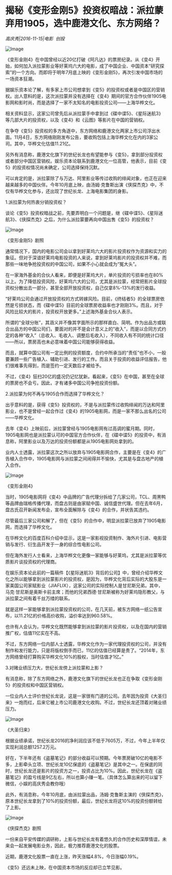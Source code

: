 # 揭秘《变形金刚5》投资权暗战：派拉蒙弃用1905，选中鹿港文化、东方网络？

*高庆秀|2016-11-15|电影 
                                                创投*

![Image](http://static.ylzbl.com/uploads/ueditor/php/upload/image/20170720/1500526663619742.jpeg)

《变形金刚4》在中国曾经以近20亿打破《阿凡达》的票房纪录。从《变4》开始，如何加入派拉蒙影业等好莱坞六大的电影，成了中国企业、中国资本“研究探索”的一个方向。而即将于明年7月底上映的《变形金刚5》，再次引发中国市场的一场资本狂潮。

据娱乐资本论了解，有多家上市公司想拿到《变5》的投资权或者是中国区的营销权。出人意料的是，这次派拉蒙并没有选择在《变4》期间的官方合作伙伴1905电影网和影时尚，而是选择了一家不太知名的电影投资公司——上海华桦文化。

相关资料显示，这家公司曾先后从派拉蒙手中拿到过《碟中谍5》、《星际迷航3》等几部大片的投资权，以及《变4》和《云图》等影片在中国的营销权。

在争夺《变5》投资权的多方角逐中，东方网络和鹿港文化两家上市公司浮出水面。11月4日，东方网络刚刚发布公告，要收购包括上海华桦文化在内的3家公司。其中，华桦文化估值11.21亿。

另外有消息称，鹿港文化旗下的世纪长龙也有望能参与《变5》，拿到部分投资权或者部分中国区营销权。娱乐资本论联系到鹿港文化一位高管，他表示，目前《变5》的投资权情况尚未确定，公司选择保持沉默。

可以肯定的是，派拉蒙除了与万达、阿里影业等传过收购的绯闻对象，也正在迎来越来越多的中国伙伴。今年10月底上映，由汤姆·克鲁斯出演《侠探杰克》中，不仅有华桦文化参与，还出现了世纪长龙、上海电影集团的身影。

1.派拉蒙为何热衷分销投资权？

谈论《变5》投资权暗战之前，先要弄明白一个问题是，继《碟中谍5》、《星际迷航3》、《侠探杰克》之后，为什么派拉蒙要再向中国出售《变5》的投资权？

![Image](http://p3.pstatp.com/large/2ee5000067a2aa2e7fd9)

《变形金刚5》剧照

通常情况下，国内的电影公司会以拿到好莱坞六大的影片投资权作为资源和实力的象征。但对于深谙好莱坞电影投资的人来说，拿到好莱坞影片的投资权并不难，而那些一味地争抢投资权的中国公司，如果不小心就会成为“冤大头”。

在一家海外基金的合伙人看来，即便是好莱坞大片，单片投资的亏损率也在80%以上。为了降低投资风险，好莱坞六大的公司，尤其是派拉蒙，经常把影片全球投资权分散出去一部分，甚至全部开放投资权，自己仅拿8%-13%的发行收益。

“好莱坞公司会通过开放投资权的方式转嫁风险。目前，《终结者5》的全球票房依然是亏损状态，而《碟中谍5》目前的全球票房收益率也才刚刚3%。而且，对于风险比较大的影片，投资权开放更多。”上述海外基金合伙人表示。

所谓的“全球分账”，其涵义并不像其字面所示的那样直白、简明。作为出品方或联合出品方的中国公司们，要面对的并不是会计意义上的“收入”，而是以合同方式约定的各种“收入”（总收入、毛收入、调整后毛收入），不同收入有不同的统计口径——所以，票房高也未必意味着中国公司能够获得收益。

而且，就算中国公司有一定比例的投资额度，合约中所承当的“责任”也不小，一般要兼顾一些广告植入、辅助引进、发行的工作。而且关于投资的收益评估报告，他们很难事先得到，而是签约一定天数后才被给予。

不过，《变4》狂扫20亿的盛况仍记忆犹新。看起来，《变5》在中国，甚至在全球的票房也不会亏。因此，才有诸多中国公司争抢投资份额。

2.派拉蒙为何不再与1905合作而选择了华桦文化？

出乎意料的是，获得《变5》投资权的，不是与派拉蒙传过收购绯闻的万达和阿里影业，也不是曾经一起合作过《变4》的1905电影网，而是一家不那么出名的公司——华桦文化。

去年《变4》上映前后，派拉蒙曾经与1905电影网有过高调的蜜月期。同时，1905电影网也是派拉蒙认可的中国官方合作伙伴，在《碟中谍5》的投资中，有消息称，阿里影业以及万达的投资份额都是从1905电影网处拿到的。

业内人士透露，派拉蒙这次之所以放弃与1905电影网合作，主要是在《变4》的广告植入合作中，1905电影网与派拉蒙之间闹得并不愉快，尤其是与盘古地产的植入合作。

![Image](http://p3.pstatp.com/large/2ed80001ddd17e9ff599)

《变形金刚4》

当时，1905电影网将《变4》中品牌的广告代理分拆给了几家公司，TCL、周黑鸭等品牌由瑞格传播代理，而盘古则是由家赋中国、诚信盛世代理。但在去年6月，盘古氏召开新闻发布会，宣布全面解除与《变4》的合作，并状告其违约。

尽管最后三家公司和解了，但在《变5》的合作中，明显派拉蒙已放弃了1905电影网，而选择了华桦文化。

在华桦文化的百度百科介绍中显示，这是一家影视投资制作、海外片引进、电影营销与发行、衍生品开发于一身的综合性电影公司。

但在海外发行人士看来，上海华桦文化更像一家能够与好莱坞，尤其是派拉蒙等优质影片谈投资权的代理商。

在娱乐资本论此前的一篇稿件【《星际迷航3》背后的公司】中，曾经介绍华桦文化之所以能够拿到派拉蒙影片的投资权，是因为，华桦文化背后实际的大股东是一家美国公司家赋影业（JIAFLIX），这家公司的实际控制人是甘尼斯兄弟。其中，马克·甘尼斯是奥斯卡前主席；而他的兄弟西德·甘尼斯被称为好莱坞隐形教父，与派拉蒙之间有着千丝万缕的联系。

就是这样一家能够拿到派拉蒙投资权的公司，在几天前，被东方网络一纸公告宣布，以11.21亿的价格高价收购，溢价率达到960.58%。

也许有人会认为，华桦文化既然能够拿到派拉蒙的影片投资权，以及在国内的营销推广权，估值11亿实在不高。

不过，东方网络一位内部人士透露，华桦文化作为一家代理投资权的公司，并没有制作和发行能力，只是将版权倒手而已，11亿的估值已经算是贵了。“2014年，东方网络曾经打算购买华桦文化10%的股权，当时估值才1亿。”

3.对赌业绩压力大，世纪长龙傍上派拉蒙和上影？

有消息称，除了东方网络之外，鹿港文化旗下的世纪长龙也正在争取《变形金刚5》的投资权和中国区营销权。

一位业内人士评价世纪长龙说，这是一家很有门道的公司。去年因为投资《大圣归来》一炮而红，后来它被上市公司鹿港文化收购。不过，世纪长龙还顶着对赌业绩压力。

![Image](http://p3.pstatp.com/large/2ed80001ddd29b74b757)

《大圣归来》

根据业绩承诺，世纪长龙2016的净利润应该不低于7605万，不过，今年上半年仅实现利润总额1257.2万元。

好在，下半年还有《盗墓笔记》的部分收益可以预期。今年票房破10亿的电影不多，上影牵头立项、世纪长龙10亿保底的《盗墓笔记》是其中之一。在保底的同时，世纪长龙还是影片的投资方之一，投资占比为10%。因此，世纪长龙在《盗墓笔记》的盈亏线是9亿左右，所以也算小赚一笔。（具体怎么算出来的可以留下微信，小娱的高庆秀会教你哦）

此外，有消息称，今年10月底，由派拉蒙出品，汤姆·克鲁斯主演的《侠探杰克》，原本世纪长龙拿到了10%的投资份额，最后，世纪长龙将这10%的投资份额转给了上影。

![Image](http://p3.pstatp.com/large/2ee20001de50c5442044)

《侠探杰克》剧照

一份来自平安传媒的调研称，上影与世纪长龙有着悠久的合作历史和深厚情谊，未来会一起发展电影业务，因此，极力推荐鹿港文化的股票。

近期，鹿港文化股票一直在上涨，昨天涨幅4.8%，今日涨幅0.19%。

《变5》还远未上映，在中国资本市场的反应却已立竿见影。

